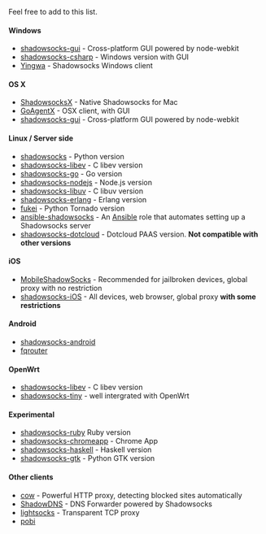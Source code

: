 Feel free to add to this list.

#### Windows

* [shadowsocks-gui](https://github.com/shadowsocks/shadowsocks-gui) - Cross-platform GUI powered by node-webkit
* [shadowsocks-csharp](https://github.com/clowwindy/shadowsocks-csharp) - Windows version with GUI
* [Yingwa](https://github.com/dallascao/yingwa) - Shadowsocks Windows client

#### OS X

* [ShadowsocksX](https://github.com/shadowsocks/shadowsocks-iOS/) - Native Shadowsocks for Mac
* [GoAgentX](https://github.com/ohdarling/GoAgentX) - OSX client, with GUI
* [shadowsocks-gui](https://github.com/shadowsocks/shadowsocks-gui) - Cross-platform GUI powered by node-webkit

#### Linux / Server side

* [shadowsocks](https://github.com/clowwindy/shadowsocks) - Python version
* [shadowsocks-libev](https://github.com/madeye/shadowsocks-libev) - C libev version
* [shadowsocks-go](https://github.com/shadowsocks/shadowsocks-go) - Go version
* [shadowsocks-nodejs](https://github.com/clowwindy/shadowsocks-nodejs) - Node.js version
* [shadowsocks-libuv](https://github.com/dndx/shadowsocks-libuv) - C libuv version
* [shadowsocks-erlang](https://github.com/Yongke/shadowsocks-erlang) - Erlang version
* [fukei](https://github.com/thomashuang/Fukei) - Python Tornado version
* [ansible-shadowsocks](https://github.com/jlund/ansible-shadowsocks) - An [Ansible](http://www.ansibleworks.com/) role that automates setting up a Shadowsocks server
* [shadowsocks-dotcloud](https://github.com/clowwindy/shadowsocks-dotcloud) - Dotcloud PAAS version. **Not compatible with other versions**

#### iOS

* [MobileShadowSocks](https://github.com/linusyang/MobileShadowSocks) - Recommended for jailbroken devices, global proxy with no restriction
* [shadowsocks-iOS](https://github.com/shadowsocks/shadowsocks-iOS) - All devices, web browser, global proxy **with some restrictions**

#### Android

* [shadowsocks-android](https://github.com/shadowsocks/shadowsocks-android)
* [fqrouter](https://github.com/fqrouter/fqrouter)

<a id="server-side"></a>

#### OpenWrt

* [shadowsocks-libev](https://github.com/madeye/shadowsocks-libev) - C libev version
* [shadowsocks-tiny](https://github.com/zhao-gang/shadowsocks-tiny) - well intergrated with OpenWrt

#### Experimental

* [shadowsocks-ruby](https://github.com/clowwindy/shadowsocks-ruby) Ruby version
* [shadowsocks-chromeapp](https://github.com/clowwindy/shadowsocks-chromeapp) - Chrome App
* [shadowsocks-haskell](https://github.com/rnons/shadowsocks-haskell) - Haskell version
* [shadowsocks-gtk](https://github.com/apporc/shadowsocks-gtk) - Python GTK version

#### Other clients

* [cow](https://github.com/cyfdecyf/cow) - Powerful HTTP proxy, detecting blocked sites automatically
* [ShadowDNS](https://github.com/clowwindy/ShadowDNS) - DNS Forwarder powered by Shadowsocks
* [lightsocks](https://github.com/clowwindy/lightsocks) - Transparent TCP proxy
* [pobi](https://github.com/jackyz/pobi)